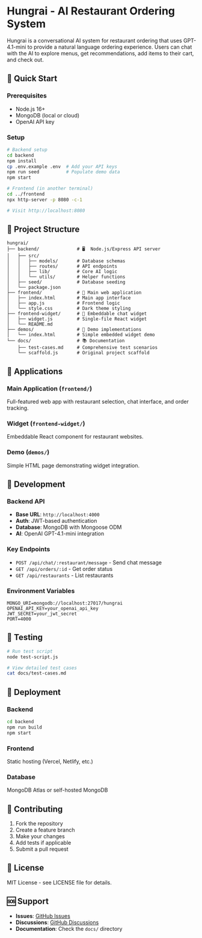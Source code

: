 # Hungrai - AI Restaurant Ordering System

Hungrai is a conversational AI system for restaurant ordering that uses GPT-4.1-mini to provide a natural language ordering experience. Users can chat with the AI to explore menus, get recommendations, add items to their cart, and check out.

## 🚀 Quick Start

### Prerequisites
- Node.js 16+
- MongoDB (local or cloud)
- OpenAI API key

### Setup
```bash
# Backend setup
cd backend
npm install
cp .env.example .env  # Add your API keys
npm run seed          # Populate demo data
npm start

# Frontend (in another terminal)
cd ../frontend
npx http-server -p 8080 -c-1

# Visit http://localhost:8080
```

## 📁 Project Structure

```
hungrai/
├── backend/              # 🖥️  Node.js/Express API server
│   ├── src/
│   │   ├── models/       # Database schemas
│   │   ├── routes/       # API endpoints
│   │   ├── lib/          # Core AI logic
│   │   └── utils/        # Helper functions
│   ├── seed/             # Database seeding
│   └── package.json
├── frontend/             # 🎨 Main web application
│   ├── index.html        # Main app interface
│   ├── app.js            # Frontend logic
│   └── style.css         # Dark theme styling
├── frontend-widget/      # 🔌 Embeddable chat widget
│   ├── widget.js         # Single-file React widget
│   └── README.md
├── demos/                # 🎯 Demo implementations
│   └── index.html        # Simple embedded widget demo
└── docs/                 # 📚 Documentation
    ├── test-cases.md     # Comprehensive test scenarios
    └── scaffold.js       # Original project scaffold
```

## 🎯 Applications

### Main Application (`frontend/`)
Full-featured web app with restaurant selection, chat interface, and order tracking.

### Widget (`frontend-widget/`)
Embeddable React component for restaurant websites.

### Demo (`demos/`)
Simple HTML page demonstrating widget integration.

## 🔧 Development

### Backend API
- **Base URL**: `http://localhost:4000`
- **Auth**: JWT-based authentication
- **Database**: MongoDB with Mongoose ODM
- **AI**: OpenAI GPT-4.1-mini integration

### Key Endpoints
- `POST /api/chat/:restaurant/message` - Send chat message
- `GET /api/orders/:id` - Get order status
- `GET /api/restaurants` - List restaurants

### Environment Variables
```env
MONGO_URI=mongodb://localhost:27017/hungrai
OPENAI_API_KEY=your_openai_api_key
JWT_SECRET=your_jwt_secret
PORT=4000
```

## 🧪 Testing

```bash
# Run test script
node test-script.js

# View detailed test cases
cat docs/test-cases.md
```

## 🚀 Deployment

### Backend
```bash
cd backend
npm run build
npm start
```

### Frontend
Static hosting (Vercel, Netlify, etc.)

### Database
MongoDB Atlas or self-hosted MongoDB

## 🤝 Contributing

1. Fork the repository
2. Create a feature branch
3. Make your changes
4. Add tests if applicable
5. Submit a pull request

## 📄 License

MIT License - see LICENSE file for details.

## 🆘 Support

- **Issues**: [GitHub Issues](https://github.com/yourusername/hungrai/issues)
- **Discussions**: [GitHub Discussions](https://github.com/yourusername/hungrai/discussions)
- **Documentation**: Check the `docs/` directory
